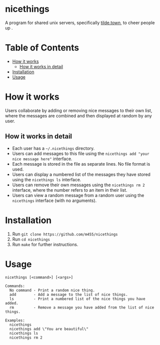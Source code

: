 # nicethings

A program for shared unix servers, specifically [tilde.town](https://tilde.town), to cheer people up .

# Table of Contents
<!-- markdown-toc start - Don't edit this section. Run M-x markdown-toc-refresh-toc -->
- [How it works](#how-it-works)
    - [How it works in detail](#how-it-works-in-detail)
- [Installation](#installation)
- [Usage](#usage)
<!-- markdown-toc end -->

# How it works

Users collaborate by adding or removing nice messages to their own
list, where the messages are combined and then displayed at random by
any user.

## How it works in detail

* Each user has a `~/.nicethings` directory.
* Users can add messages to this file using the `nicethings add "your nice message here"` interface.
* Each message is stored in the file as separate lines. No file format is used.
* Users can display a numbered list of the messages they have stored using the `nicethings ls` interface.
* Users can remove their own messages using the `nicethings rm 2` interface, where the number refers to an item in their list.
* Users can view a random message from a random user using the `nicethings` interface (with no arguments).

# Installation

1. Run `git clone https://github.com/m455/nicethings`
2. Run `cd nicethings`
3. Run `make` for further instructions.

# Usage

```
nicethings [<command>] [<args>]

Commands:
  No command - Print a random nice thing.
  add        - Add a message to the list of nice things.
  ls         - Print a numbered list of the nice things you have added.
  rm         - Remove a message you have added from the list of nice things.

Examples:
  nicethings
  nicethings add \"You are beautiful\"
  nicethings ls
  nicethings rm 2
```
